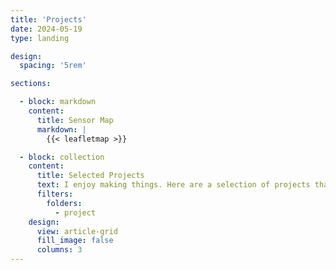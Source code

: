 ```yaml
---
title: 'Projects'
date: 2024-05-19
type: landing

design:
  spacing: '5rem'

sections:

  - block: markdown
    content:
      title: Sensor Map
      markdown: |
        {{< leafletmap >}}

  - block: collection
    content:
      title: Selected Projects
      text: I enjoy making things. Here are a selection of projects that I have worked on over the years.
      filters:
        folders:
          - project
    design:
      view: article-grid
      fill_image: false
      columns: 3
---
```


